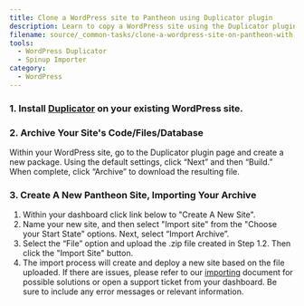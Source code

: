 ```yaml
---
title: Clone a WordPress site to Pantheon using Duplicator plugin
description: Learn to copy a WordPress site using the Duplicator plugin on Pantheon.
filename: source/_common-tasks/clone-a-wordpress-site-on-pantheon-with-duplicator-plugin.md
tools:
  - WordPress Duplicator
  - Spinup Importer
category:
  - WordPress
---
```


### 1. Install [Duplicator](https://wordpress.org/plugins/duplicator/) on your existing WordPress site.

### 2. Archive Your Site's Code/Files/Database

Within your WordPress site, go to the Duplicator plugin page and create a new package. Using the default settings, click “Next” and then “Build.” When complete, click “Archive” to download the resulting file.

### 3. Create A New Pantheon Site​, Importing Your Archive

1. Within your dashboard click link below to "Create A New Site".
2. Name your new site, and then select "Import site" from the "Choose your Start State" options. Next, select “Import Archive”.
3. Select the “File” option and upload the .zip file created in Step 1.2. Then click the "Import Site" button.
4. The import process will create and deploy a new site based on the file uploaded. If there are issues, please refer to our [importing](/documentation/advanced-topics/importing-an-existing-drupal-site-to-pantheon/-importing-an-existing-site) document for possible solutions or open a support ticket from your dashboard. Be sure to include any error messages or relevant information.
